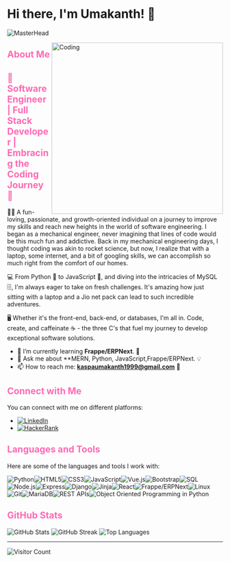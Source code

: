 # Hi there, I'm Umakanth! 👋

![MasterHead](https://camo.githubusercontent.com/48ec00ed4c84e771db4a1db90b56352923a8d644452a32b434d68e97006c9337/68747470733a2f2f63686b736b696c6c732e636f6d2f77702d636f6e74656e742f75706c6f6164732f323032302f30342f504e432d416e696d617465642d42616e6e6572732e676966)

<img align="right" alt="Coding" width="400" src="https://camo.githubusercontent.com/9e6fd269bd679257e2f85d8520ca75fa3bcf3f29fbcee3db65b763ef144cb653/68747470733a2f2f646576746563686e6f7379732e636f6d2f696e7369676874732f77702d636f6e74656e742f75706c6f6164732f323032322f30392f5048502d446576656c6f706572732e676966"/>

## <span style="color:#ff69b4">About Me</span>

## <span style="color:#ff69b4">🚀 Software Engineer | Full Stack Developer | Embracing the Coding Journey 🌱</span>

👨‍💻 A fun-loving, passionate, and growth-oriented individual on a journey to improve my skills and reach new heights in the world of software engineering. I began as a mechanical engineer, never imagining that lines of code would be this much fun and addictive. Back in my mechanical engineering days, I thought coding was akin to rocket science, but now, I realize that with a laptop, some internet, and a bit of googling skills, we can accomplish so much right from the comfort of our homes.

💻 From Python 🐍 to JavaScript 🚀, and diving into the intricacies of MySQL 🗄️, I'm always eager to take on fresh challenges. It's amazing how just sitting with a laptop and a Jio net pack can lead to such incredible adventures.

🖥️ Whether it's the front-end, back-end, or databases, I'm all in. Code, create, and caffeinate ☕️ - the three C's that fuel my journey to develop exceptional software solutions.


- 🌱 I’m currently learning **Frappe/ERPNext**. 🚀
- 💬 Ask me about **MERN, Python, JavaScript,Frappe/ERPNext. 💡
- 📫 How to reach me: **kaspaumakanth1999@gmail.com** 📧

## <span style="color:#ff69b4">Connect with Me</span>
You can connect with me on different platforms:
- [<img src="https://img.shields.io/badge/LinkedIn-0077B5?style=for-the-badge&logo=linkedin&logoColor=white" alt="LinkedIn" />](https://linkedin.com/in/www.linkedin.com/in/umakanth-kaspa)
- [<img src="https://img.shields.io/badge/HackerRank-2EC866?style=for-the-badge&logo=hackerrank&logoColor=white" alt="HackerRank" />](https://www.hackerrank.com/kaspaumakanth191)

## <span style="color:#ff69b4">Languages and Tools</span>
Here are some of the languages and tools I work with:

<span style="display:flex;flex-wrap:wrap;">
    <img src="https://img.shields.io/badge/Python-3776AB?style=for-the-badge&logo=python&logoColor=white" alt="Python" />
    <img src="https://img.shields.io/badge/HTML5-E34F26?style=for-the-badge&logo=html5&logoColor=white" alt="HTML5" />
    <img src="https://img.shields.io/badge/CSS3-1572B6?style=for-the-badge&logo=css3&logoColor=white" alt="CSS3" />
    <img src="https://img.shields.io/badge/JavaScript-F7DF1E?style=for-the-badge&logo=javascript&logoColor=black" alt="JavaScript" />
    <img src="https://img.shields.io/badge/Vue.js-4FC08D?style=for-the-badge&logo=vue.js&logoColor=white" alt="Vue.js" />
    <img src="https://img.shields.io/badge/Bootstrap-7952B3?style=for-the-badge&logo=bootstrap&logoColor=white" alt="Bootstrap" />
    <img src="https://img.shields.io/badge/SQL-4479A1?style=for-the-badge&logo=sql&logoColor=white" alt="SQL" />
    <img src="https://img.shields.io/badge/Node.js-339933?style=for-the-badge&logo=node.js&logoColor=white" alt="Node.js" />
    <img src="https://img.shields.io/badge/Express-000000?style=for-the-badge&logo=express&logoColor=white" alt="Express" />
    <img src="https://img.shields.io/badge/Django-092E20?style=for-the-badge&logo=django&logoColor=white" alt="Django" />
    <img src="https://img.shields.io/badge/Jinja-000000?style=for-the-badge&logo=jinja&logoColor=white" alt="Jinja" />
    <img src="https://img.shields.io/badge/React-61DAFB?style=for-the-badge&logo=react&logoColor=black" alt="React" />
    <img src="https://img.shields.io/badge/Frappe/ERPNext-3DDC84?style=for-the-badge&logo=frappe&logoColor=white" alt="Frappe/ERPNext" />
    <img src="https://img.shields.io/badge/Linux-FCC624?style=for-the-badge&logo=linux&logoColor=black" alt="Linux" />
    <img src="https://img.shields.io/badge/Git-F05032?style=for-the-badge&logo=git&logoColor=white" alt="Git" />
    <img src="https://img.shields.io/badge/MariaDB-003545?style=for-the-badge&logo=mariadb&logoColor=white" alt="MariaDB" />
    <img src="https://img.shields.io/badge/REST%20APIs-ff6699?style=for-the-badge&logo=rest&logoColor=white" alt="REST APIs" />
    <img src="https://img.shields.io/badge/Object%20Oriented%20Programming%20in%20Python-3776AB?style=for-the-badge&logo=python&logoColor=white" alt="Object Oriented Programming in Python" />
</span>


## <span style="color:#ff69b4">GitHub Stats</span>
![GitHub Stats](https://github-readme-stats.vercel.app/api?username=umakanthkaspa&theme=dark&hide_border=true&include_all_commits=true&count_private=true)
![GitHub Streak](https://github-readme-streak-stats.herokuapp.com/?user=umakanthkaspa&theme=dark&hide_border=true)
![Top Languages](https://github-readme-stats.vercel.app/api/top-langs/?username=umakanthkaspa&theme=dark&hide_border=true&include_all_commits=true&count_private=true&layout=compact)

---

![Visitor Count](https://visitcount.itsvg.in/api?id=umakanthkaspa&icon=0&color=0)

<!-- Proudly created with GPRM ( https://gprm.itsvg.in ) -->
